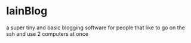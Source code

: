 # lainBlog
a super tiny and basic blogging software for people that like to go on the ssh and use 2 computers at once
